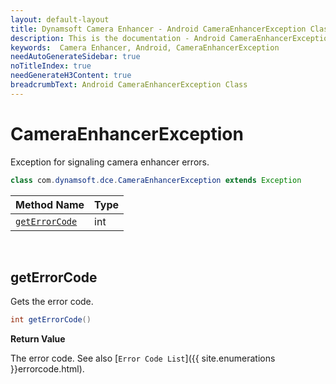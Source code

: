 ```yaml
---
layout: default-layout
title: Dynamsoft Camera Enhancer - Android CameraEnhancerException Class
description: This is the documentation - Android CameraEnhancerException Class page of Dynamsoft Camera Enhancer.
keywords:  Camera Enhancer, Android, CameraEnhancerException
needAutoGenerateSidebar: true
noTitleIndex: true
needGenerateH3Content: true
breadcrumbText: Android CameraEnhancerException Class
---
```


# CameraEnhancerException

Exception for signaling camera enhancer errors.

```java
class com.dynamsoft.dce.CameraEnhancerException extends Exception
```

| Method Name | Type |
|------|------|
| [`getErrorCode`](#geterrorcode) | int |

&nbsp;

## getErrorCode

Gets the error code.

```java
int getErrorCode()
```

**Return Value**

The error code. See also [`Error Code List`]({{ site.enumerations }}errorcode.html).